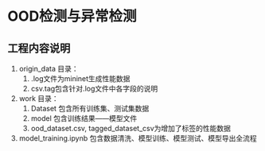 # OOD检测与异常检测
## 工程内容说明
1. origin_data 目录：
   1. .log文件为mininet生成性能数据
   2. csv.tag包含针对.log文件中各字段的说明
2. work 目录：
    1. Dataset 包含所有训练集、测试集数据
    2. model 包含训练结果——模型文件
    3. ood_dataset.csv, tagged_dataset_csv为增加了标签的性能数据
3. model_training.ipynb 包含数据清洗、模型训练、模型测试、模型导出全流程